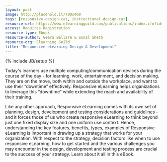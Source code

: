 ```yaml
---
layout: post
image: http://placehold.it/700x400
tags: [responsive-design-cat, instructional-design-cat]
resource-url: https://www.elearningguild.com/publications/index.cfm?id=52&from=content&mode=filter&source=publications&showpage=3
access: Requires Registration
resource-type: Ebook
resource-author: Geera Bellare & Sonal Sheth
resource-org: Elearning Guild
title: "Responsive eLearning Design & Development"
---
```

{% include JB/setup %}

Today's learners use multiple computing/communication devices during the course of the day - for learning, work, entertainment, and decision making. They are on the move, both within and outside the workplace, and want to use their “downtime” effectively. Responsive eLearning helps organizations to leverage this “downtime” while extending the reach and availability of their training.

Like any other approach, Responsive eLearning comes with its own set of planning, design, development and testing considerations and guidelines - and it forces those of us who create responsive eLearning to think beyond just one fixed display size and one uniform use context. Hence, understanding the key features, benefits, types, examples of Responsive eLearning is important in drawing up a strategy that works for your organization. With respect to the strategy, decision factors like when to use responsive eLearning, how to get started and the various challenges you may encounter in the design, development and testing process are crucial to the success of your strategy. Learn about it all in this eBook.
